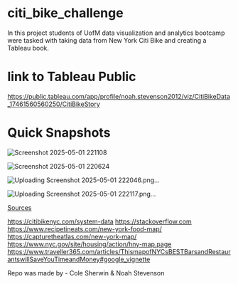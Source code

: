 # citi_bike_challenge

In this project students of UofM data visualization and analytics bootcamp were tasked with taking data from New York Citi Bike and creating a Tableau book. 

# link to Tableau Public 

https://public.tableau.com/app/profile/noah.stevenson2012/viz/CitiBikeData_17461560560250/CitiBikeStory

# Quick Snapshots

![Screenshot 2025-05-01 221108](https://github.com/user-attachments/assets/f28a3c68-aafd-40fe-ba73-eaf5dcdf9ee9)

![Screenshot 2025-05-01 220624](https://github.com/user-attachments/assets/d3b6d300-ba42-4774-8cb0-60980871ca90)

![Uploading Screenshot 2025-05-01 222046.png…]()

![Uploading Screenshot 2025-05-01 222117.png…]()


<ins>Sources</ins>

https://citibikenyc.com/system-data
https://stackoverflow.com
https://www.recipetineats.com/new-york-food-map/
https://capturetheatlas.com/new-york-map/
https://www.nyc.gov/site/housing/action/hny-map.page
https://www.traveller365.com/articles/ThismapofNYCsBESTBarsandRestaurantswillSaveYouTimeandMoney#google_vignette

Repo was made by - Cole Sherwin & Noah Stevenson

